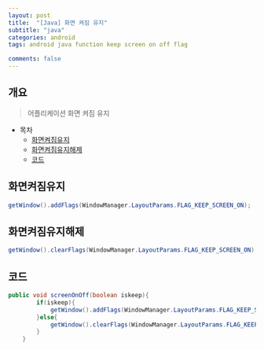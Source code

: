 ```yaml
---
layout: post
title:  "[Java] 화면 켜짐 유지"
subtitle: "java"
categories: android
tags: android java function keep screen on off flag

comments: false
---
```



## 개요
> 어플리케이션 화면 켜짐 유지
  
- 목차
  - [화면켜짐유지](#화면켜짐유지)
  - [화면켜짐유지해제](#화면켜짐유지해제)
  - [코드](#코드)
	
  
## 화면켜짐유지

```java
getWindow().addFlags(WindowManager.LayoutParams.FLAG_KEEP_SCREEN_ON);
```

## 화면켜짐유지해제

```java
getWindow().clearFlags(WindowManager.LayoutParams.FLAG_KEEP_SCREEN_ON);
```

## 코드

```java
public void screenOnOff(boolean iskeep){
        if(iskeep){
            getWindow().addFlags(WindowManager.LayoutParams.FLAG_KEEP_SCREEN_ON);
        }else{
            getWindow().clearFlags(WindowManager.LayoutParams.FLAG_KEEP_SCREEN_ON);
        }
    }
       
```
